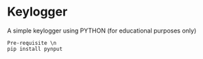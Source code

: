# Keylogger
A simple keylogger using PYTHON (for educational purposes only) 

```
Pre-requisite \n
pip install pynput
```
